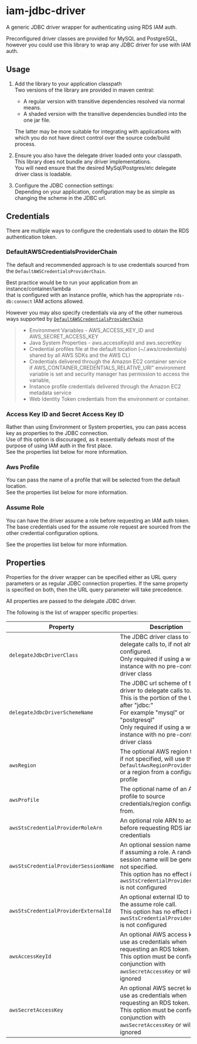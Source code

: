 # iam-jdbc-driver
A generic JDBC driver wrapper for authenticating using RDS IAM auth.

Preconfigured driver classes are provided for MySQL and PostgreSQL,  
however you could use this library to wrap any JDBC driver for use with IAM auth.

## Usage
1. Add the library to your application classpath  
    Two versions of the library are provided in maven central:
    - A regular version with transitive dependencies resolved via normal means.
    - A shaded version with the transitive dependencies bundled into the one jar file.  
    
    The latter may be more suitable for integrating with applications with which you do not have direct control over the source code/build process.

2. Ensure you also have the delegate driver loaded onto your classpath.  
   This library does not bundle any driver implementations.  
   You will need ensure that the desired MySql/Postgres/etc delegate driver class is loadable.
   
3. Configure the JDBC connection settings:  
   Depending on your application, configuration may be as simple as changing the scheme in the JDBC url.  
   


## Credentials
There are multiple ways to configure the credentials used to obtain the RDS authentication token.

### DefaultAWSCredentialsProviderChain
The default and recommended approach is to use credentials sourced from the `DefaultAWSCredentialsProviderChain`.  

Best practice would be to run your application from an instance/container/lambda  
that is configured with an instance profile, which has the appropriate `rds-db:connect` IAM actions allowed.  

However you may also specify credentials via any of the other numerous ways supported by [`DefaultAWSCredentialsProviderChain`](https://docs.aws.amazon.com/AWSJavaSDK/latest/javadoc/com/amazonaws/auth/DefaultAWSCredentialsProviderChain.html)

> - Environment Variables - AWS_ACCESS_KEY_ID and AWS_SECRET_ACCESS_KEY
> - Java System Properties - aws.accessKeyId and aws.secretKey
> - Credential profiles file at the default location (~/.aws/credentials) shared by all AWS SDKs and the AWS CLI
> - Credentials delivered through the Amazon EC2 container service if AWS_CONTAINER_CREDENTIALS_RELATIVE_URI" environment variable is set and security manager has permission to access the variable,
> - Instance profile credentials delivered through the Amazon EC2 metadata service
> - Web Identity Token credentials from the environment or container.

### Access Key ID and Secret Access Key ID
Rather than using Environment or System properties, you can pass access key as properties to the JDBC connection.  
Use of this option is discouraged, as it essentially defeats most of the purpose of using IAM auth in the first place.  
See the properties list below for more information.

### Aws Profile
You can pass the name of a profile that will be selected from the default location.  
See the properties list below for more information.

### Assume Role
You can have the driver assume a role before requesting an IAM auth token.  
The base credentials used for the assume role request are sourced from the other credential configuration options.

See the properties list below for more information.

 
## Properties

Properties for the driver wrapper can be specified either as URL query parameters or as regular JDBC connection properties.
If the same property is specified on both, then the URL query parameter will take precedence.  

All properties are passed to the delegate JDBC driver.  


The following is the list of wrapper specific properties:

|Property|Description|Example|
|---|---|---|
|`delegateJdbcDriverClass`|The JDBC driver class to delegate calls to, if not already configured. <br> Only required if using a wrapper instance with no pre-configured driver class|`com.mysql.jdbc.Driver`|
|`delegateJdbcDriverSchemeName`|The JDBC url scheme of the driver to delegate calls to. <br>This is the portion of the URL after "jdbc:" <br> For example "mysql" or "postgresql"<br> Only required if using a wrapper instance with no pre-configured driver class|`mysql`|
|`awsRegion`|The optional AWS region to use, if not specified, will use the `DefaultAwsRegionProviderChain` or a region from a configured profile|`us-east-1`|
|`awsProfile`|The optional name of an AWS profile to source credentials/region configuration from.|`default`|
|`awsStsCredentialProviderRoleArn`|An optional role ARN to assume before requesting RDS iam credentials|`arn:aws:iam::123456789012:role/DatabaseAccess`|
|`awsStsCredentialProviderSessionName`| An optional session name to use if assuming a role. A random session name will be generated if not specified.<br>This option has no effect if `awsStsCredentialProviderRoleArn` is not configured|`myapplication-123`|
|`awsStsCredentialProviderExternalId`| An optional external ID to pass in the assume role call.<br>This option has no effect if `awsStsCredentialProviderRoleArn` is not configured|`12345678-1234-1234-1234`|
|`awsAccessKeyId`|An optional AWS access key to use as credentials when requesting an RDS token.<br>This option must be configured in conjunction with `awsSecretAccessKey` or will be ignored|`AKIAIOSFODNN7EXAMPLE`|
|`awsSecretAccessKey`|An optional AWS secret key to use as credentials when requesting an RDS token.<br>This option must be configured in conjunction with `awsSecretAccessKey` or will be ignored|`wJalrXUtnFEMI/K7MDENG/bPxRfiCYEXAMPLEKEY`|